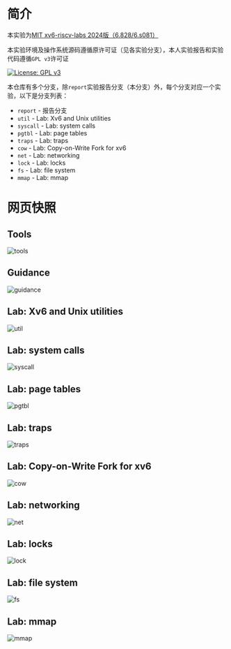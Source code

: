 # 简介  

本实验为[MIT xv6-riscv-labs 2024版（6.828/6.s081）](https://pdos.csail.mit.edu/6.828/2024/)  

本实验环境及操作系统源码遵循原许可证（见各实验分支），本人实验报告和实验代码遵循`GPL v3`许可证  

[![License: GPL v3](https://img.shields.io/badge/License-GPLv3-blue.svg)](https://www.gnu.org/licenses/gpl-3.0)  

本仓库有多个分支，除`report`实验报告分支（本分支）外，每个分支对应一个实验，以下是分支列表：  
  * `report` - 报告分支  
  * `util` - Lab: Xv6 and Unix utilities  
  * `syscall` - Lab: system calls  
  * `pgtbl` - Lab: page tables  
  * `traps` - Lab: traps  
  * `cow` - Lab: Copy-on-Write Fork for xv6  
  * `net` - Lab: networking  
  * `lock` - Lab: locks  
  * `fs` - Lab: file system  
  * `mmap` - Lab: mmap  

# 网页快照  

## Tools  

![tools](./img/_tools.png)  

## Guidance  

![guidance](./img/_guidance.png)  

## Lab: Xv6 and Unix utilities  

![util](./img/_util.png)  

## Lab: system calls  

![syscall](./img/_syscall.png)  

## Lab: page tables  

![pgtbl](./img/_pgtbl.png)  

## Lab: traps  

![traps](./img/_traps.png)  

## Lab: Copy-on-Write Fork for xv6  

![cow](./img/_cow.png)  

## Lab: networking  

![net](./img/_net.png)  

## Lab: locks  

![lock](./img/_lock.png)  

## Lab: file system  

![fs](./img/_fs.png)  

## Lab: mmap  

![mmap](./img/_mmap.png)  